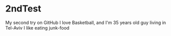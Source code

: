 # 2ndTest
My second try on GitHub
I love Basketball, and I'm 35 years old guy living in Tel-Aviv
I like eating junk-food
